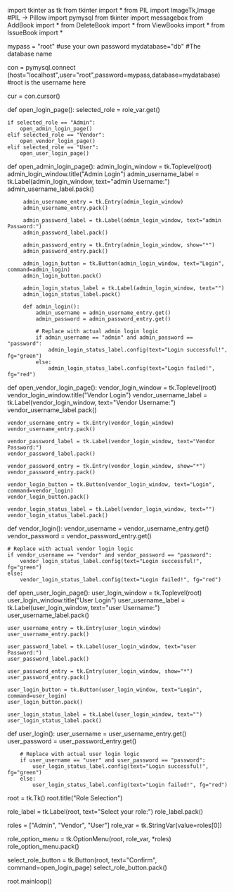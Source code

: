 import tkinter as tk
from tkinter import *
from PIL import ImageTk,Image #PIL -> Pillow
import pymysql
from tkinter import messagebox
from AddBook import *
from DeleteBook import *
from ViewBooks import *
from IssueBook import *


mypass = "root" #use your own password
mydatabase="db" #The database name

con = pymysql.connect (host="localhost",user="root",password=mypass,database=mydatabase)
#root is the username here

cur = con.cursor() 

def open_login_page():
    selected_role = role_var.get()
    
    if selected_role == "Admin":
        open_admin_login_page()
    elif selected_role == "Vendor":
        open_vendor_login_page()
    elif selected_role == "User":
        open_user_login_page()

def open_admin_login_page():
         admin_login_window = tk.Toplevel(root)
         admin_login_window.title("Admin Login")
         admin_username_label = tk.Label(admin_login_window, text="admin Username:")
         admin_username_label.pack()

         admin_username_entry = tk.Entry(admin_login_window)
         admin_username_entry.pack()

         admin_password_label = tk.Label(admin_login_window, text="admin Password:")
         admin_password_label.pack()

         admin_password_entry = tk.Entry(admin_login_window, show="*")
         admin_password_entry.pack()

         admin_login_button = tk.Button(admin_login_window, text="Login", command=admin_login)
         admin_login_button.pack()

         admin_login_status_label = tk.Label(admin_login_window, text="")
         admin_login_status_label.pack()

         def admin_login():
             admin_username = admin_username_entry.get()
             admin_password = admin_password_entry.get()
             
             # Replace with actual admin login logic
             if admin_username == "admin" and admin_password == "password":
                 admin_login_status_label.config(text="Login successful!", fg="green")
             else:
                 admin_login_status_label.config(text="Login failed!", fg="red")
             

    
    

def open_vendor_login_page():
    vendor_login_window = tk.Toplevel(root)
    vendor_login_window.title("Vendor Login")
    vendor_username_label = tk.Label(vendor_login_window, text="Vendor Username:")
    vendor_username_label.pack()

    vendor_username_entry = tk.Entry(vendor_login_window)
    vendor_username_entry.pack()

    vendor_password_label = tk.Label(vendor_login_window, text="Vendor Password:")
    vendor_password_label.pack()

    vendor_password_entry = tk.Entry(vendor_login_window, show="*")
    vendor_password_entry.pack()

    vendor_login_button = tk.Button(vendor_login_window, text="Login", command=vendor_login)
    vendor_login_button.pack()

    vendor_login_status_label = tk.Label(vendor_login_window, text="")
    vendor_login_status_label.pack()

def vendor_login():
    vendor_username = vendor_username_entry.get()
    vendor_password = vendor_password_entry.get()
    
    # Replace with actual vendor login logic
    if vendor_username == "vendor" and vendor_password == "password":
        vendor_login_status_label.config(text="Login successful!", fg="green")
    else:
        vendor_login_status_label.config(text="Login failed!", fg="red")
    

def open_user_login_page():
    user_login_window = tk.Toplevel(root)
    user_login_window.title("User Login")
    user_username_label = tk.Label(user_login_window, text="user Username:")
    user_username_label.pack()

    user_username_entry = tk.Entry(user_login_window)
    user_username_entry.pack()

    user_password_label = tk.Label(user_login_window, text="user Password:")
    user_password_label.pack()

    user_password_entry = tk.Entry(user_login_window, show="*")
    user_password_entry.pack()

    user_login_button = tk.Button(user_login_window, text="Login", command=user_login)
    user_login_button.pack()

    user_login_status_label = tk.Label(user_login_window, text="")
    user_login_status_label.pack()

   

    






def user_login():
        user_username = user_username_entry.get()
        user_password = user_password_entry.get()
        
        # Replace with actual user login logic
        if user_username == "user" and user_password == "password":
            user_login_status_label.config(text="Login successful!", fg="green")
        else:
            user_login_status_label.config(text="Login failed!", fg="red")
        
   


root = tk.Tk()
root.title("Role Selection")


role_label = tk.Label(root, text="Select your role:")
role_label.pack()

roles = ["Admin", "Vendor", "User"]
role_var = tk.StringVar(value=roles[0])

role_option_menu = tk.OptionMenu(root, role_var, *roles)
role_option_menu.pack()

select_role_button = tk.Button(root, text="Confirm", command=open_login_page)
select_role_button.pack()


root.mainloop()
